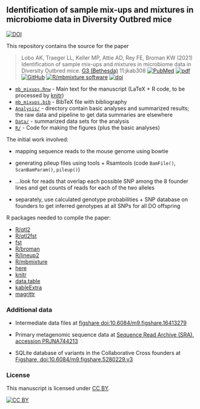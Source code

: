 ## Identification of sample mix-ups and mixtures in microbiome data in Diversity Outbred mice

[![DOI](https://zenodo.org/badge/161683290.svg)](https://zenodo.org/badge/latestdoi/161683290)

This repository contains the source for the paper

> Lobo AK, Traeger LL, Keller MP, Attie AD, Rey FE, Broman KW (2021)
> Identification of sample mix-ups and mixtures in microbiome data in
> Diversity Outbred mice. [G3
> (Bethesda)](https://academic.oup.com/g3journal) 11:jkab308
> [![PubMed](https://kbroman.org/icons16/pubmed-icon.png)](https://pubmed.ncbi.nlm.nih.gov/34499168/)
> [![pdf](https://kbroman.org/icons16/pdf-icon.png)](https://academic.oup.com/g3journal/advance-article-pdf/doi/10.1093/g3journal/jkab308/40259169/jkab308.pdf)
> [![GitHub](https://kbroman.org/icons16/github-icon.png)](https://github.com/kbroman/Paper_MBmixups)
> [![R/mbmixture software](https://kbroman.org/icons16/R-icon.png)](https://github.com/kbroman/mbmixture)
> [![doi](https://kbroman.org/icons16/doi-icon.png)](https://doi.org/10.1093/g3journal/jkab308)


- [`mb_mixups.Rnw`](mb_mixups.Rnw) - Main text for the manuscript
  (LaTeX + R code, to be processed by [knitr](https://yihui.org/knitr/))
- [`mb_mixups.bib`](mb_mixups.bib) - BibTeX file with bibliography
- [`Analysis/`](Analysis/) - directory contain basic analyses and
  summarized results; the raw data and pipeline to get data summaries
  are elsewhere
- [`Data/`](Data/) - summarized data sets for the analysis
- [`R/`](R/) - Code for making the figures (plus the basic analyses)

The initial work involved:

- mapping sequence reads to the mouse genome using bowtie

- generating pileup files using tools + Rsamtools
  (code `BamFile()`, `ScanBamParam()`, `pileup()`)

- ...look for reads that overlap each possible SNP among the 8
  founder lines and get counts of reads for each of the two alleles

- separately, use calculated genotype probabilities + SNP database
  on founders to get inferred genotypes at all SNPs for all DO
  offspring

R packages needed to compile the paper:

- [R/qtl2](https://kbroman.org/qtl2)
- [R/qtl2fst](https://github.com/rqtl/qtl2fst)
- [fst](http://www.fstpackage.org)
- [R/broman](https://github.com/kbroman/broman)
- [R/lineup2](https://github.com/kbroman/lineup2)
- [R/mbmixture](https://github.com/kbroman/mbmixture)
- [here](https://here.r-lib.org)
- [knitr](https://yihui.org/knitr/)
- [data.table](https://r-datatable.com/)
- [kableExtra](http://haozhu233.github.io/kableExtra/)
- [magrittr](https://magrittr.tidyverse.org/)


### Additional data

- Intermediate data files at [figshare
  doi:10.6084/m9.figshare.16413279](https://doi.org/10.6084/m9.figshare.16413279)

- Primary metagenomic sequence data at [Sequence Read Archive (SRA),
  accession
  PRJNA744213](https://www.ncbi.nlm.nih.gov/bioproject/PRJNA744213)

- SQLite database of variants in the Collaborative Cross founders at
  [Figshare, doi:10.6084/m9.figshare.5280229.v3](https://doi.org/10.6084/m9.figshare.5280229.v3)


### License

This manuscript is licensed under [CC BY](https://creativecommons.org/licenses/by/3.0/).

[![CC BY](https://i.creativecommons.org/l/by/3.0/88x31.png)](https://creativecommons.org/licenses/by/3.0/)
